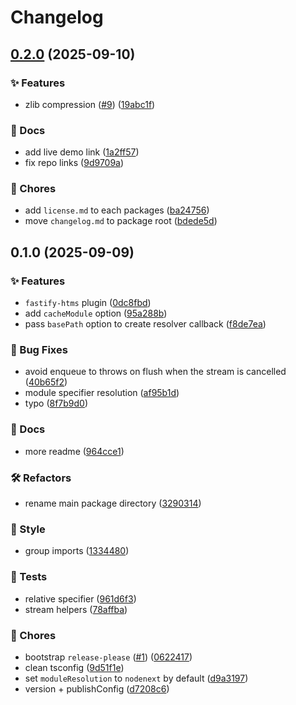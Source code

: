 # Changelog

## [0.2.0](https://github.com/skarab42/htms-js/compare/htms-js@v0.1.0...htms-js@v0.2.0) (2025-09-10)


### ✨ Features

* zlib compression ([#9](https://github.com/skarab42/htms-js/issues/9)) ([19abc1f](https://github.com/skarab42/htms-js/commit/19abc1fcd6d39f8049cb1dc682061cd9650927fe))


### 📝 Docs

* add live demo link ([1a2ff57](https://github.com/skarab42/htms-js/commit/1a2ff576cc92960401233bb07789cde90ae7c397))
* fix repo links ([9d9709a](https://github.com/skarab42/htms-js/commit/9d9709aab1099f17bb9db2cbaed439bd0c3839c3))


### 🧹 Chores

* add `license.md` to each packages ([ba24756](https://github.com/skarab42/htms-js/commit/ba247567a8d0d3e611efa5dcb4226c8940b55b58))
* move `changelog.md` to package root ([bdede5d](https://github.com/skarab42/htms-js/commit/bdede5dc96a55656be6efc03218e91ecdc732308))

## 0.1.0 (2025-09-09)


### ✨ Features

* `fastify-htms` plugin ([0dc8fbd](https://github.com/skarab42/htms-js/commit/0dc8fbd9dd6e93e37a62afe0942e7578758989fe))
* add `cacheModule` option ([95a288b](https://github.com/skarab42/htms-js/commit/95a288bc17b6604c6646482a09b89cb3e0ee2b10))
* pass `basePath` option to create resolver callback ([f8de7ea](https://github.com/skarab42/htms-js/commit/f8de7eaeaf920eac25194b2a6c3c53a14d4d3faa))


### 🐛 Bug Fixes

* avoid enqueue to throws on flush when the stream is cancelled ([40b65f2](https://github.com/skarab42/htms-js/commit/40b65f262190c1507a440f69f5e29423ea0e44a5))
* module specifier resolution ([af95b1d](https://github.com/skarab42/htms-js/commit/af95b1d3c5b503063512041e5a8b8847952656f9))
* typo ([8f7b9d0](https://github.com/skarab42/htms-js/commit/8f7b9d081bf3c62014c7a9d9e433a3bc7de3fc60))


### 📝 Docs

* more readme ([964cce1](https://github.com/skarab42/htms-js/commit/964cce137f9d19da3284730f7ec1e27a0fb1ae45))


### 🛠 Refactors

* rename main package directory ([3290314](https://github.com/skarab42/htms-js/commit/32903148e95b7324c5856c91ce4afce55f0371b8))


### 🎨 Style

* group imports ([1334480](https://github.com/skarab42/htms-js/commit/133448022038fab93719b1a955d31175048987b1))


### 🧪 Tests

* relative specifier ([961d6f3](https://github.com/skarab42/htms-js/commit/961d6f37022024ed6219bf518e3ce196a73279b8))
* stream helpers ([78affba](https://github.com/skarab42/htms-js/commit/78affba26c860c49b9e57502aca0437c7b7430a0))


### 🧹 Chores

* bootstrap `release-please` ([#1](https://github.com/skarab42/htms-js/issues/1)) ([0622417](https://github.com/skarab42/htms-js/commit/0622417e6697d33aa88abe39c1431a68a9b6c59e))
* clean tsconfig ([9d51f1e](https://github.com/skarab42/htms-js/commit/9d51f1eae40b3c319b1948d392b81f1d070cbe7d))
* set `moduleResolution` to `nodenext` by default ([d9a3197](https://github.com/skarab42/htms-js/commit/d9a31979be683b2c386432a0bd46955fb57202e1))
* version + publishConfig ([d7208c6](https://github.com/skarab42/htms-js/commit/d7208c6af78ef7ab49c4ba107f0a50cacf5bc6be))
